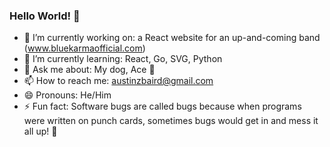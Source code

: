 ### Hello World! 👋

- 🔭 I’m currently working on: a React website for an up-and-coming band (www.bluekarmaofficial.com)
- 🌱 I’m currently learning: React, Go, SVG, Python
- 💬 Ask me about: My dog, Ace 🐶
- 📫 How to reach me: austinzbaird@gmail.com
- 😄 Pronouns: He/Him
- ⚡ Fun fact: Software bugs are called bugs because when programs were written on punch cards, sometimes bugs would get in and mess it all up! 🐛
